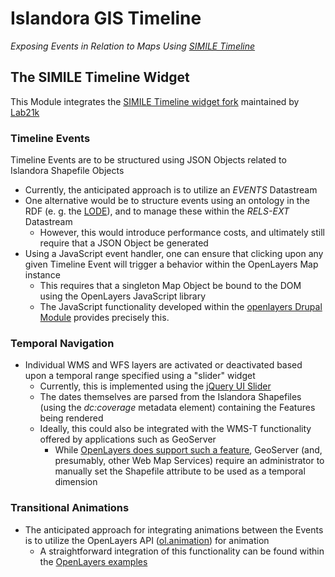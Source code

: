 # Islandora GIS Timeline
_Exposing Events in Relation to Maps Using [SIMILE Timeline](http://www.simile-widgets.org/timeline/)_

## The SIMILE Timeline Widget

This Module integrates the [SIMILE Timeline widget fork](https://github.com/Lab21k/standalone-timeline) maintained by [Lab21k](https://github.com/Lab21k)

### Timeline Events

Timeline Events are to be structured using JSON Objects related to Islandora Shapefile Objects

* Currently, the anticipated approach is to utilize an _EVENTS_ Datastream
* One alternative would be to structure events using an ontology in the RDF (e. g. the [LODE](http://linkedevents.org/ontology/)), and to manage these within the _RELS-EXT_ Datastream
  * However, this would introduce performance costs, and ultimately still require that a JSON Object be generated
* Using a JavaScript event handler, one can ensure that clicking upon any given Timeline Event will trigger a behavior within the OpenLayers Map instance
  * This requires that a singleton Map Object be bound to the DOM using the OpenLayers JavaScript library
  * The JavaScript functionality developed within the [openlayers Drupal Module](https://www.drupal.org/project/openlayers) provides precisely this.

### Temporal Navigation
* Individual WMS and WFS layers are activated or deactivated based upon a temporal range specified using a "slider" widget
  * Currently, this is implemented using the [jQuery UI Slider](https://jqueryui.com/slider/)
  * The dates themselves are parsed from the Islandora Shapefiles (using the _dc:coverage_ metadata element) containing the Features being rendered
  * Ideally, this could also be integrated with the WMS-T functionality offered by applications such as GeoServer
    * While [OpenLayers does support such a feature](http://dev.openlayers.org/examples/wmst.html), GeoServer (and, presumably, other Web Map Services) require an administrator to manually set the Shapefile attribute to be used as a temporal dimension

### Transitional Animations
* The anticipated approach for integrating animations between the Events is to utilize the OpenLayers API ([ol.animation](http://openlayers.org/en/v3.7.0/apidoc/ol.animation.html)) for animation
  * A straightforward integration of this functionality can be found within the [OpenLayers examples](http://openlayers.org/en/v3.7.0/examples/animation.html)
